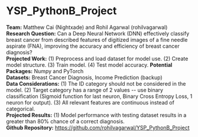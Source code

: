 # YSP_PythonB_Project
**Team:** Matthew Cai (Nightxade) and Rohil Agarwal (rohilvagarwal)  
**Research Question:** Can a Deep Neural Network (DNN) effectively classify breast cancer from described features of digitized images of a fine needle aspirate (FNA), improving the accuracy and efficiency of breast cancer diagnosis?  
**Projected Work:** (1) Preprocess and load dataset for model use. (2) Create model structure. (3) Train model. (4) Test model accuracy.
**Potential Packages:** Numpy and PyTorch  
**Datasets:** Breast Cancer Diagnosis, Income Prediction (backup)  
**Data Considerations:** (1) The ID category should not be considered in the model. (2) Target category has a range of 2 values -- use binary classification (Sigmoid function for last neuron, Binary Cross Entropy Loss, 1 neuron for output). (3) All relevant features are continuous instead of categorical.  
**Projected Results:** (1) Model performance with testing dataset results in a greater than 80% chance of a correct diagnosis.  
**Github Repository:** https://github.com/rohilvagarwal/YSP_PythonB_Project  

